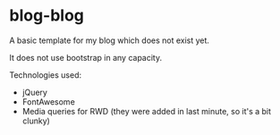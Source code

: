 # blog-blog
A basic template for my blog which does not exist yet.

It does not use bootstrap in any capacity. 

Technologies used:
* jQuery
* FontAwesome
* Media queries for RWD (they were added in last minute, so it's a bit clunky)
